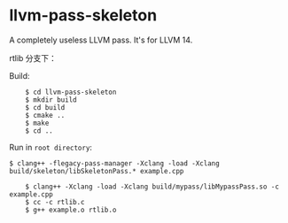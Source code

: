 # llvm-pass-skeleton

A completely useless LLVM pass.
It's for LLVM 14.

rtlib 分支下：

Build:
```shell
    $ cd llvm-pass-skeleton
    $ mkdir build
    $ cd build
    $ cmake ..
    $ make
    $ cd ..
```

Run in `root directory`:

    $ clang++ -flegacy-pass-manager -Xclang -load -Xclang build/skeleton/libSkeletonPass.* example.cpp
```shell
    $ clang++ -Xclang -load -Xclang build/mypass/libMypassPass.so -c example.cpp
    $ cc -c rtlib.c
    $ g++ example.o rtlib.o
```
